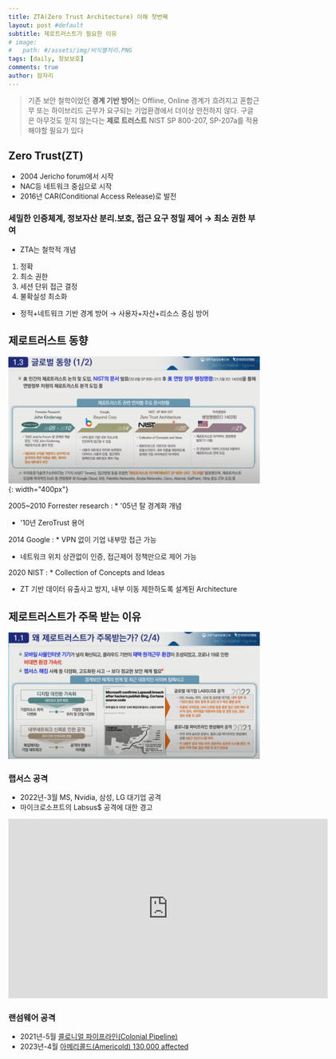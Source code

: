 ```yaml
---
title: ZTA(Zero Trust Architecture) 이해 첫번째
layout: post #default
subtitle: 제로트러스트가 필요한 이유
# image:
#   path: #/assets/img/비식별처리.PNG
tags: [daily, 정보보호]
comments: true
author: 잠자리
---
```


> 기존 보안 철학이었던 **경계 기반 방어**는 Offline, Online 경계가 흐려지고 혼합근무 또는 하이브리드 근무가 요구되는 기업환경에서 더이상 안전하지 않다. 
> 구글은 아무것도 믿지 않는다는 **제로 트러스트** 
> NIST SP 800-207, SP-207a를 적용해야할 필요가 있다

## Zero Trust(ZT)
* 2004 Jericho forum에서 시작
* NAC등 네트워크 중심으로 시작
* 2016년 CAR(Conditional Access Release)로 발전

### 세밀한 인증체계, 정보자산 분리.보호, 접근 요구 정밀 제어 &rarr; 최소 권한 부여 
* ZTA는 철학적 개념
1. 정확
2. 최소 권한
3. 세션 단위 접근 결정
4. 불확실성 최소화

* 정적+네트워크 기반 경계 방어 &rarr; 사용자+자산+리소스 중심 방어 

## 제로트러스트 동향
![ZT동향](/assets/img/ZT동향-2005-2021.png){: width="400px"}

2005~2010 Forrester research
: * '05년 탈 경계화 개념
* '10년 ZeroTrust 용어

2014 Google
: * VPN 없이 기업 내부망 접근 가능
* 네트워크 위치 상관없이 인증, 접근제어 정책만으로 제어 가능

2020 NIST
: * Collection of Concepts and Ideas
* ZT 기반 데이터 유출사고 방지, 내부 이동 제한하도록 설계된 Architecture

## 제로트러스트가 주목 받는 이유
![ZT주목받는이유](/assets/img/ZT주목받는이유.png)

### 랩서스 공격
* 2022년-3월 MS, Nvidia, 삼성, LG 대기업 공격
* 마이크로소프트의 Labsus$ 공격에 대한 경고
<iframe width="640" height="360" src="https://www.youtube.com/embed/kz75lmSbe7o" title="제로트러스트(Zero Trust) 가이드라인 1.0" frameborder="0" allow="accelerometer; autoplay; clipboard-write; encrypted-media; gyroscope; picture-in-picture; web-share" allowfullscreen></iframe>

### 랜섬웨어 공격
* 2021년-5월 [콜로니얼 파이프라인(Colonial Pipeline)](https://www.cisa.gov/news-events/news/attack-colonial-pipeline-what-weve-learned-what-weve-done-over-past-two-years)
* 2023년-4월 [아메리콜드(Americold) 130,000 affected](https://therecord.media/ransomware-attack-on-americold-cold-storage)